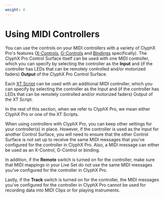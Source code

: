 ```yaml
---
weight: 4
---
```


# Using MIDI Controllers

You can use the controls on your MIDI controllers with a variety of ClyphX Pro's features ([X-Controls](/manual/core-concepts#x-controls), [G-Controls](/manual/optional-accessories#clyphx-pro-g-controls) and [Bindings](/manual/optional-accessories/#clyphx-pro-bindings) specifically). The ClyphX Pro Control Surface itself can be used with one MIDI controller, which you can specify by selecting the controller as the **Input** and (if the controller has LEDs that can be remotely controlled and/or motorized faders) **Output** of the ClyphX Pro Control Surface.

Each [XT Script](/manual/core-concepts#xt-scripts) can be used with an additional MIDI controller, which you can specify by selecting the controller as the Input and (if the controller has LEDs that can be remotely controlled and/or motorized faders) Output of the XT Script.

In the rest of this section, when we refer to ClyphX Pro, we mean either ClyphX Pro or one of the XT Scripts.

When using controllers with ClyphX Pro, you can keep other settings for your controller(s) in place. However, if the controller is used as the Input for another Control Surface, you will need to ensure that the other Control Surface is not set up to receive the same MIDI messages that you’ve configured for the controller in ClyphX Pro. Also, a MIDI message can either be used as an X-Control, G-Control or binding.

In addition, if the **Remote** switch is turned on for the controller, make sure that MIDI mappings in your Live Set do not use the same MIDI messages you’ve configured for the controller in ClyphX Pro.

Lastly, if the **Track** switch is turned on for the controller, the MIDI messages you’ve configured for the controller in ClyphX Pro cannot be used for recording data into MIDI Clips or for playing instruments.